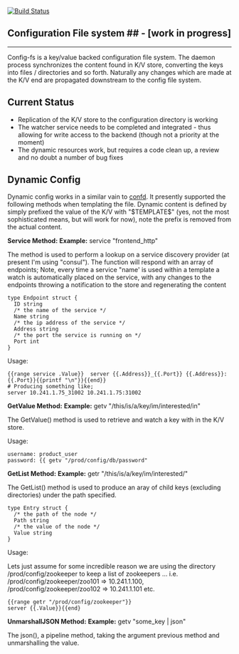 [![Build Status](https://drone.io/github.com/gambol99/config-fs/status.png)](https://drone.io/github.com/gambol99/config-fs/latest)

## Configuration File system ## - [work in progress]
------

Config-fs is a key/value backed configuration file system. The daemon process synchronizes the content found in K/V store, converting the keys into files / directories and so forth. Naturally any changes which are made at the K/V end are propagated downstream to the config file system.

Current Status
------

 - Replication of the K/V store to the configuration directory is working
 - The watcher service needs to be completed and integrated - thus allowing for write access to the backend (though not a priority at the moment)
 - The dynamic resources work, but requires a code clean up, a review and no doubt a number of bug fixes

## Dynamic Config ##
Dynamic config works in a similar vain to [confd](https://github.com/kelseyhightower/confd). It presently supported the following methods when templating the file. Dynamic content is defined by simply prefixed the value of the K/V with "\$TEMPLATE$" (yes, not the most sophisticated means, but will work for now), note the prefix is removed from the actual content.

**Service Method:**
**Example:** service "frontend_http"

The method is used to perform a lookup on a service discovery provider (at present I'm using "consul"). The function will respond with an array of endpoints; Note, every time a service "name' is used within a template a watch is automatically placed on the service, with any changes to the endpoints throwing a notification to the store and regenerating the content

    type Endpoint struct {
      ID string
      /* the name of the service */
      Name string
      /* the ip address of the service */
      Address string
      /* the port the service is running on */
      Port int
    }

Usage:

    {{range service .Value}}  server {{.Address}}_{{.Port}} {{.Address}}:{{.Port}}{{printf "\n"}}{{end}}
    # Producing something like;
    server 10.241.1.75_31002 10.241.1.75:31002

**GetValue Method:**
**Example:** getv "/this/is/a/key/im/interested/in"

The GetValue() method is used to retrieve and watch a key with in the K/V store.

Usage:

    username: product_user
    password: {{ getv "/prod/config/db/password"

**GetList Method:**
**Example:** getr "/this/is/a/key/im/interested/"

The GetList() method is used to produce an aray of child keys (excluding directories) under the path specified.

    type Entry struct {
      /* the path of the node */
      Path string
      /* the value of the node */
      Value string
    }

Usage:

Lets just assume for some incredible reason we are using the directory /prod/config/zookeeper to keep a list of zookeepers ... i.e. /prod/config/zookeeper/zoo101 => 10.241.1.100, /prod/config/zookeeper/zoo102 => 10.241.1.101 etc.

    {{range getr "/prod/config/zookeeper"}}
    server {{.Value}}{{end}

**UnmarshallJSON Method:**
**Example:** getv "some_key | json"

The json(), a pipeline method, taking the argument previous method and unmarshalling the value.


